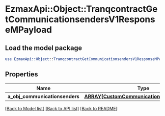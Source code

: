 # EzmaxApi::Object::TranqcontractGetCommunicationsendersV1ResponseMPayload

## Load the model package
```perl
use EzmaxApi::Object::TranqcontractGetCommunicationsendersV1ResponseMPayload;
```

## Properties
Name | Type | Description | Notes
------------ | ------------- | ------------- | -------------
**a_obj_communicationsenders** | [**ARRAY[CustomCommunicationsenderResponse]**](CustomCommunicationsenderResponse.md) |  | 

[[Back to Model list]](../README.md#documentation-for-models) [[Back to API list]](../README.md#documentation-for-api-endpoints) [[Back to README]](../README.md)


